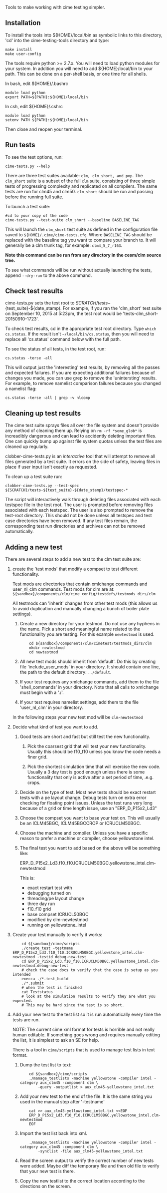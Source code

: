 Tools to make working with cime testing simpler.

Installation
------------

To install the tools into ${HOME}/local/bin as symbolic links to this directory,
'cd' into the cime-testing-tools directory and type:

    make install
    make user-config

The tools require python >= 2.7.x. You will need to load python modules for your system. In addition you will need to add ${HOME}/local/bin to your path. This can be done on a per-shell basis, or one time for all shells.

In bash, edit ${HOME}/.bashrc

    module load python
    export PATH=${PATH}:${HOME}/local/bin

In csh, edit ${HOME}/.cshrc

    module load python
    setenv PATH ${PATH}:${HOME}/local/bin


Then close and reopen your terminal.

Run tests
---------

To see the test options, run:

    cime-tests.py --help

There are three test suites available: `clm, clm_short, and pop`. 
The `clm_short` suite is a subset of the full `clm` suite, 
consisting of three simple tests of progressing complexity and 
replicated on all compilers. The same tests are run for clm45 and clm50.
`clm_short` should be run and passing before the running full suite.

To launch a test suite:

    #cd to your copy of the code
    cime-tests.py --test-suite clm_short --baseline BASELINE_TAG

This will launch the `clm_short` test suite as defined in the
configuration file saved to `${HOME}/.cime/cime-tests.cfg`. Where `BASELINE_TAG`
should be replaced with the baseline tag you want to compare your branch to.
It will generally be a clm trunk tag, for example: `clm4_5_7_r163`. 

**Note this command can be run from any directory in the cesm/clm source tree.**


To see what commands will be run without actually launching the tests, append `--dry-run` to the above command.


Check test results
------------------

cime-tests.py sets the test root to
${SCRATCH}/tests-${test_suite}-${date_stamp). For example, if you ran
the 'clm_short' test suite on September 10, 2015 at 5:23pm, the test root
would be 'tests-clm_short-20150910-1723'. 

To check test results, cd in the appropriate test root directory.
Type `which cs.status`. If the result isn't `~/local/bin/cs.status`,
then you will need to replace all 'cs.status' command below with the
full path.

To see the status of all tests, in the test root, run:

    cs.status -terse -all

This will output just the 'interesting' test results, by removing all
the passes and expected failures. If you are expecting additional
failures because of changes you made, you can use grep to remove the
'unintersting' results. For example, to remove namelist comparison
failures because you changed a namelist flag:

    cs.status -terse -all | grep -v nlcomp


Cleaning up test results
------------------------

The cime test suite sprays files all over the file system and doesn't
provide any method of cleaning them up. Relying on `rm -rf
*some_glob*` is increadibly dangerous and can lead to accidently
deleting important files. One can quickly bump up against file
system quotas unless the test files are cleaned up regularly.

clobber-cime-tests.py is an *interactive* tool that will attempt to
remove all files generated by a test suite. It errors on the side of
safety, leaving files in place if user input isn't exactly as
requested.

To clean up a test suite run:

    clobber-cime-tests.py --test-spec ${SCRATCH}/tests-${test_suite}-${date_stamp}/testspec-*

The script will interactively walk through deleting files associated
with each testspec file in the test root. The user is prompted before
removing files associated with each testspec. The user is also
prompted to remove the test-root directory. This should not be done
unless all testspec and test case directories have been removed. If
any test files remain, the corresponding test run directories and
archives can not be removed automatically.


Adding a new test
-----------------

There are several steps to add a new test to the clm test suite are:

1. create the 'test mods' that modify a compset to test different functionality.

    Test mods are directories that contain xmlchange commands and
    user\_nl\_clm commands. Test mods for clm are at:
    `${sandbox}/components/clm/cime_config/testdefs/testmods_dirs/clm`

    All testmods can 'inherit' changes from other test mods (this
    allows us to avoid duplication and manually changing a bunch of
    boiler plate settings).

    1. Create a new directory for your testmod. Do not use any hyphens
       in the name. Pick a short and meaningful name related to the
       functionality you are testing. For this example `newtestmod` is
       used.

        ```
            cd ${sandbox}/components/clm/cimetest/testmods_dirs/clm
            mkdir newtestmod
            cd newtestmod
        ``` 

    2. All new test mods should inherit from 'default'. Do this by
       creating file 'include\_user\_mods' in your directory. It
       should contain one line, the path to the default directory: `../default`.

    3. If your test requires any xmlchange commands, add them to the
       file 'shell_commands' in your directory. Note that all calls to
       xmlchange must begin with a './'.

    4. If your test requires namelist settings, add them to the file
       'user\_nl\_clm' in your directory.

    In the following steps your new test mod will be `clm-newtestmod`

2. Decide what kind of test you want to add.

    1. Good tests are short and fast but still test the new
       functionality.

        1. Pick the coarsest grid that will test your new
           functionality. Usually this should be f10_f10 unless you
           know the code needs a finer grid.

        2. Pick the shortest simulation time that will exercise the
           new code. Usually a 3 day test is good enough unless there
           is some functionality that only is active after a set
           period of time, .e.g. crops.

    2. Decide on the type of test. Most new tests should be exact
       restart tests with a pe layout change. Debug tests turn on
       extra error checking for floating point issues. Unless the test
       runs very long because of a grid or time length issue, use an
       "ERP\_D\_P15x2_Ld3"

    3. Choose the compset you want to base your test on. This will
       usually be an ICLM45BGC, ICLM45BGCCROP or ICRUCLM50BGC.

    4. Choose the machine and compiler. Unless you have a specific
       reason to prefer a machine or compiler, choose yellowstone
       intel.

    5. The final test you want to add based on the above will be something like:

       ERP\_D\_P15x2\_Ld3.f10\_f10.ICRUCLM50BGC.yellowstone\_intel.clm-newtestmod

       This is:

         * exact restart test with
         * debugging turned on
         * threading/pe layout change
         * three day run
         * f10_f10 grid
         * base compset ICRUCL50BGC
         * modified by clm-newtestmod
         * running on yellowstone_intel

3. Create your test manually to verify it works:

    ```
        cd ${sandbox}/cime/scripts
        ./create_test -testname ERP_D_P15x2_Ld3.f10_f10.ICRUCLM50BGC.yellowstone_intel.clm-newtestmod -testid debug-new-test
        cd ERP_D_P15x2_Ld3.f10_f10.ICRUCLM50BGC.yellowstone_intel.clm-newtestmod.debug-new-test
        # check the case docs to verify that the case is setup as you intended
        execca ./*.test_build
        ./*.submit
        # when the test is finished
        cat Teststatus
        # look at the simulation results to verify they are what you expected.
        # This may be hard since the test is so short.
    ```


4. Add your new test to the test list so it is run automatically every time the tests are run.

    NOTE: The current cime xml format for tests is horrible and not
    really human editable. If something goes wrong and requires
    manually editing the list, it is simplest to ask an SE for help.

    There is a tool in `cime/scripts` that is used to manage test lists in text format.

    1. Dump the test list to text:

        ```
            cd ${sandbox}/cime/scripts
            ./manage_testlists -machine yellowstone -compiler intel -category aux_clm45 -component clm \
                -query -outputlist > aux_clm45-yellowstone_intel.txt
        ```
    

    2. Add your new test to the end of the file. It is the same string you used in the manual step after '-testname'

        ```
            cat >> aux_clm45-yellowstone_intel.txt <<EOF
            ERP_D_P15x2_Ld3.f10_f10.ICRUCLM50BGC.yellowstone_intel.clm-newtestmod
            EOF
        ```

    3. Import the test list back into xml.

        ```
            ./manage_testlists -machine yellowstone -compiler intel -category aux_clm45 -component clm \
                -synclist -file aux_clm45-yellowstone_intel.txt
        ```

    4. Read the screen output to verify the correct number of new
       tests were added. Maybe diff the temporary file and then old
       file to verify that your new test is there.

    5. Copy the new testlist to the correct location according to the directions on the screen.
